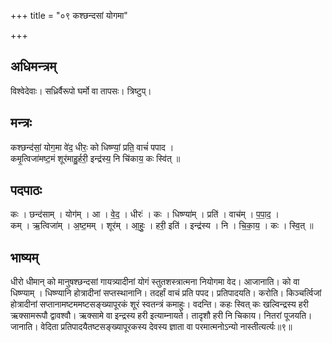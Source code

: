 +++
title = "०९ कश्छन्दसां योगमा"

+++
## अधिमन्त्रम्
विश्वेदेवाः। सध्रिर्वैरूपो घर्मो वा तापसः। त्रिष्टुप्।

## मन्त्रः
कश्छन्द॑सां॒ योग॒मा वे॑द॒ धीरः॒ को धिष्ण्यां॒ प्रति॒ वाचं॑ पपाद ।  
कमृ॒त्विजा॑मष्ट॒मं शूर॑माहु॒र्हरी॒ इन्द्र॑स्य॒ नि चि॑काय॒ कः स्वि॑त् ॥

## पदपाठः
कः । छन्द॑साम् । योग॑म् । आ । वे॒द॒ । धीरः॑ । कः । धिष्ण्या॑म् । प्रति॑ । वाच॑म् । प॒पा॒द॒ ।  
कम् । ऋ॒त्विजा॑म् । अ॒ष्ट॒मम् । शूर॑म् । आ॒हुः॒ । हरी॒ इति॑ । इन्द्र॑स्य । नि । चि॒का॒य॒ । कः । स्वि॒त् ॥

## भाष्यम्
धीरो धीमान् को मानुषश्छन्दसां गायत्र्यादीनां योगं स्तुतशस्त्रात्मना नियोगमा वेद। आजानाति। को वा धिष्ण्याम् । धिष्ण्यानि होत्रादीनां सप्तस्थानानि। तदर्हां वाचं प्रति पपद। प्रतिपादयति। करोति। किञ्चर्त्विजां होत्रादीनां सप्तानामष्टममष्टसङ्ख्यापूरकं शूरं स्वतन्त्रं कमाहुः। वदन्ति। कहः स्वित् कः खल्विन्द्रस्य हरी ऋक्सामरूपौ द्वावश्वौ। ऋक्सामे वा इन्द्रस्य हरी इत्याम्नायते। तादृशौ हरी नि चिकाय। नितरां पूजयति। जानाति। वेदिता प्रतिपादयैतष्टसङ्ख्यापूरकस्य देवस्य ज्ञाता वा परमात्मनोऽन्यो नास्तीत्यर्त्यः॥९॥